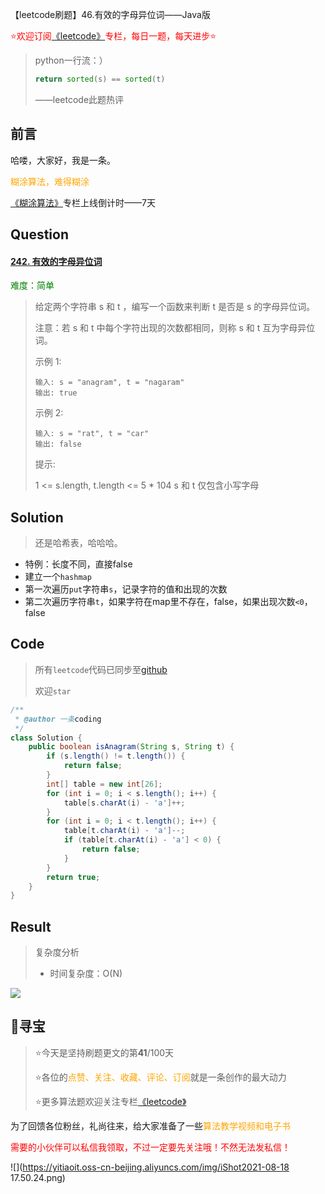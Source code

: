 【leetcode刷题】46.有效的字母异位词——Java版

<font color=red>⭐欢迎订阅[《leetcode》](https://blog.csdn.net/skylibiao/category_10867560.html)专栏，每日一题，每天进步⭐</font>

>python一行流：）
>
>```python
>return sorted(s) == sorted(t)
>```
>
>——leetcode此题热评

## 前言

哈喽，大家好，我是一条。

<font color=orange>糊涂算法，难得糊涂</font>

[《糊涂算法》](https://blog.csdn.net/skylibiao/category_11292502.html?spm=1001.2014.3001.5482)专栏上线倒计时——7天

## Question

#### [242. 有效的字母异位词](https://leetcode-cn.com/problems/valid-anagram/)

<font color=green>难度：简单</font>

>给定两个字符串 s 和 t ，编写一个函数来判断 t 是否是 s 的字母异位词。
>
>注意：若 s 和 t 中每个字符出现的次数都相同，则称 s 和 t 互为字母异位词。
>
> 
>
>示例 1:
>
>```
>输入: s = "anagram", t = "nagaram"
>输出: true
>```
>
>
>
>示例 2:
>
>```
>输入: s = "rat", t = "car"
>输出: false
>```
>
>
>提示:
>
>1 <= s.length, t.length <= 5 * 104
>s 和 t 仅包含小写字母

## Solution

>还是哈希表，哈哈哈。

- 特例：长度不同，直接false
- 建立一个`hashmap`
- 第一次遍历`put`字符串`s`，记录字符的值和出现的次数
- 第二次遍历字符串`t`，如果字符在map里不存在，false，如果出现次数`<0`，false


## Code

>所有`leetcode`代码已同步至[github](https://github.com/lbsys)
>
>欢迎`star`

```java
/**
 * @author 一条coding
 */
class Solution {
    public boolean isAnagram(String s, String t) {
        if (s.length() != t.length()) {
            return false;
        }
        int[] table = new int[26];
        for (int i = 0; i < s.length(); i++) {
            table[s.charAt(i) - 'a']++;
        }
        for (int i = 0; i < t.length(); i++) {
            table[t.charAt(i) - 'a']--;
            if (table[t.charAt(i) - 'a'] < 0) {
                return false;
            }
        }
        return true;
    }
}
```

## Result

> 复杂度分析
>
> - 时间复杂度：O(N) 

![](https://yitiaoit.oss-cn-beijing.aliyuncs.com/img/image-20210825132521722.png)


## 🌈寻宝

>⭐今天是坚持刷题更文的第**41**/100天
>
>⭐各位的<font color=orange>点赞、关注、收藏、评论、订阅</font>就是一条创作的最大动力
>
>⭐更多算法题欢迎关注专栏[《leetcode》](https://blog.csdn.net/skylibiao/category_10867560.html)

为了回馈各位粉丝，礼尚往来，给大家准备了一些<font color=orange>算法教学视频和电子书</font>

<font color=red>需要的小伙伴可以私信我领取，不过一定要先关注哦！不然无法发私信！</font>

![](https://yitiaoit.oss-cn-beijing.aliyuncs.com/img/iShot2021-08-18 17.50.24.png)